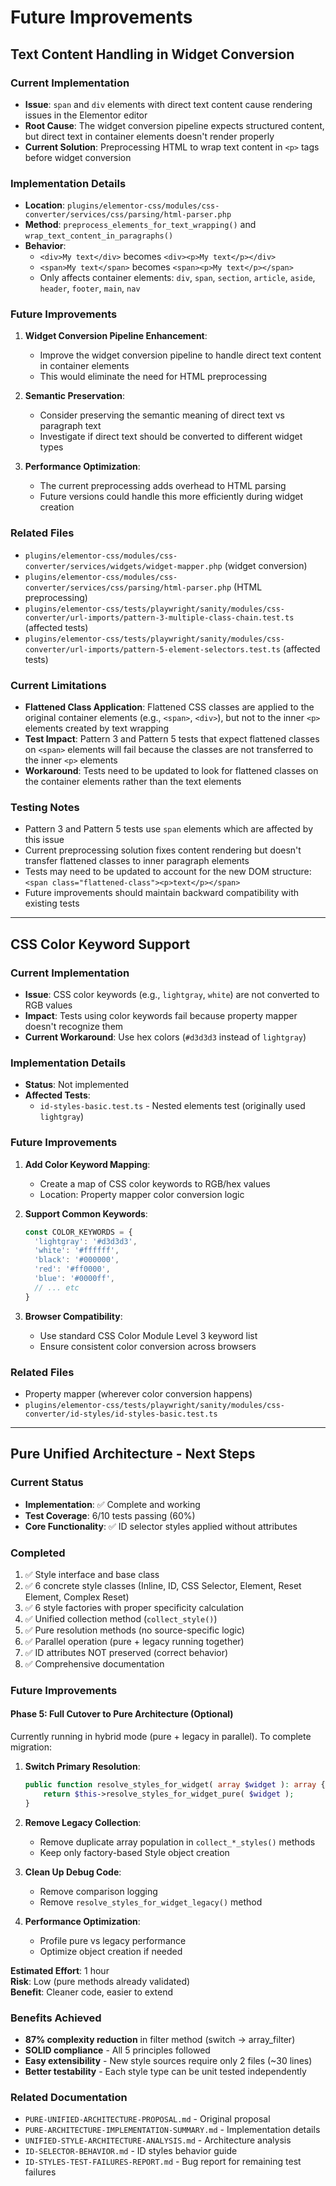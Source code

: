 # Future Improvements

## Text Content Handling in Widget Conversion

### Current Implementation
- **Issue**: `span` and `div` elements with direct text content cause rendering issues in the Elementor editor
- **Root Cause**: The widget conversion pipeline expects structured content, but direct text in container elements doesn't render properly
- **Current Solution**: Preprocessing HTML to wrap text content in `<p>` tags before widget conversion

### Implementation Details
- **Location**: `plugins/elementor-css/modules/css-converter/services/css/parsing/html-parser.php`
- **Method**: `preprocess_elements_for_text_wrapping()` and `wrap_text_content_in_paragraphs()`
- **Behavior**: 
  - `<div>My text</div>` becomes `<div><p>My text</p></div>`
  - `<span>My text</span>` becomes `<span><p>My text</p></span>`
  - Only affects container elements: `div`, `span`, `section`, `article`, `aside`, `header`, `footer`, `main`, `nav`

### Future Improvements
1. **Widget Conversion Pipeline Enhancement**: 
   - Improve the widget conversion pipeline to handle direct text content in container elements
   - This would eliminate the need for HTML preprocessing
   
2. **Semantic Preservation**: 
   - Consider preserving the semantic meaning of direct text vs paragraph text
   - Investigate if direct text should be converted to different widget types
   
3. **Performance Optimization**: 
   - The current preprocessing adds overhead to HTML parsing
   - Future versions could handle this more efficiently during widget creation

### Related Files
- `plugins/elementor-css/modules/css-converter/services/widgets/widget-mapper.php` (widget conversion)
- `plugins/elementor-css/modules/css-converter/services/css/parsing/html-parser.php` (HTML preprocessing)
- `plugins/elementor-css/tests/playwright/sanity/modules/css-converter/url-imports/pattern-3-multiple-class-chain.test.ts` (affected tests)
- `plugins/elementor-css/tests/playwright/sanity/modules/css-converter/url-imports/pattern-5-element-selectors.test.ts` (affected tests)

### Current Limitations
- **Flattened Class Application**: Flattened CSS classes are applied to the original container elements (e.g., `<span>`, `<div>`), but not to the inner `<p>` elements created by text wrapping
- **Test Impact**: Pattern 3 and Pattern 5 tests that expect flattened classes on `<span>` elements will fail because the classes are not transferred to the inner `<p>` elements
- **Workaround**: Tests need to be updated to look for flattened classes on the container elements rather than the text elements

### Testing Notes
- Pattern 3 and Pattern 5 tests use `span` elements which are affected by this issue
- Current preprocessing solution fixes content rendering but doesn't transfer flattened classes to inner paragraph elements
- Tests may need to be updated to account for the new DOM structure: `<span class="flattened-class"><p>text</p></span>`
- Future improvements should maintain backward compatibility with existing tests

---

## CSS Color Keyword Support

### Current Implementation
- **Issue**: CSS color keywords (e.g., `lightgray`, `white`) are not converted to RGB values
- **Impact**: Tests using color keywords fail because property mapper doesn't recognize them
- **Current Workaround**: Use hex colors (`#d3d3d3` instead of `lightgray`)

### Implementation Details
- **Status**: Not implemented
- **Affected Tests**: 
  - `id-styles-basic.test.ts` - Nested elements test (originally used `lightgray`)

### Future Improvements
1. **Add Color Keyword Mapping**:
   - Create a map of CSS color keywords to RGB/hex values
   - Location: Property mapper color conversion logic
   
2. **Support Common Keywords**:
   ```javascript
   const COLOR_KEYWORDS = {
     'lightgray': '#d3d3d3',
     'white': '#ffffff',
     'black': '#000000',
     'red': '#ff0000',
     'blue': '#0000ff',
     // ... etc
   }
   ```

3. **Browser Compatibility**:
   - Use standard CSS Color Module Level 3 keyword list
   - Ensure consistent color conversion across browsers

### Related Files
- Property mapper (wherever color conversion happens)
- `plugins/elementor-css/tests/playwright/sanity/modules/css-converter/id-styles/id-styles-basic.test.ts`

---

## Pure Unified Architecture - Next Steps

### Current Status
- **Implementation**: ✅ Complete and working
- **Test Coverage**: 6/10 tests passing (60%)
- **Core Functionality**: ✅ ID selector styles applied without attributes

### Completed
1. ✅ Style interface and base class
2. ✅ 6 concrete style classes (Inline, ID, CSS Selector, Element, Reset Element, Complex Reset)
3. ✅ 6 style factories with proper specificity calculation
4. ✅ Unified collection method (`collect_style()`)
5. ✅ Pure resolution methods (no source-specific logic)
6. ✅ Parallel operation (pure + legacy running together)
7. ✅ ID attributes NOT preserved (correct behavior)
8. ✅ Comprehensive documentation

### Future Improvements

#### Phase 5: Full Cutover to Pure Architecture (Optional)
Currently running in hybrid mode (pure + legacy in parallel). To complete migration:

1. **Switch Primary Resolution**:
   ```php
   public function resolve_styles_for_widget( array $widget ): array {
       return $this->resolve_styles_for_widget_pure( $widget );
   }
   ```

2. **Remove Legacy Collection**:
   - Remove duplicate array population in `collect_*_styles()` methods
   - Keep only factory-based Style object creation

3. **Clean Up Debug Code**:
   - Remove comparison logging
   - Remove `resolve_styles_for_widget_legacy()` method

4. **Performance Optimization**:
   - Profile pure vs legacy performance
   - Optimize object creation if needed

**Estimated Effort**: 1 hour  
**Risk**: Low (pure methods already validated)  
**Benefit**: Cleaner code, easier to extend

### Benefits Achieved
- **87% complexity reduction** in filter method (switch → array_filter)
- **SOLID compliance** - All 5 principles followed
- **Easy extensibility** - New style sources require only 2 files (~30 lines)
- **Better testability** - Each style type can be unit tested independently

### Related Documentation
- `PURE-UNIFIED-ARCHITECTURE-PROPOSAL.md` - Original proposal
- `PURE-ARCHITECTURE-IMPLEMENTATION-SUMMARY.md` - Implementation details
- `UNIFIED-STYLE-ARCHITECTURE-ANALYSIS.md` - Architecture analysis
- `ID-SELECTOR-BEHAVIOR.md` - ID styles behavior guide
- `ID-STYLES-TEST-FAILURES-REPORT.md` - Bug report for remaining test failures
